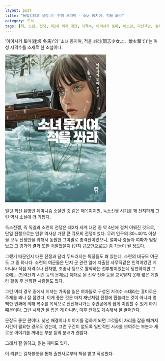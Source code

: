 ```yaml
---
layout: post
title: "몰입감있고 실감나는 전쟁 드라마 - 소녀 동지여, 적을 쏴라"
category: 도서
tags: [책, 소설, 전쟁, 제2차 세계 대전, 저격수, 아이사카 토마, 이소담, 다산책방, 컬처블룸, 서평]
---
```


'아이사카 토마(逢坂 冬馬)'의
'소녀 동지여, 적을 쏴라(同志少女よ、敵を撃て)'는
여성 저격수를 소재로 한 소설이다.

![표지](/images/book/doushi-shojo-yo-teki-wo-ute-book-h480.jpg)

얼핏 최신 유행인 페미니즘 소설인 것 같은 제목이지만,
독소전쟁 시기를 꽤 진지하게 그린 역사 소설에 더 가깝다.

독소전쟁, 즉 독일과 소련의 전쟁은
제2차 세계 대전 중 약 4년에 걸쳐 이뤄진 것으로,
단일 전쟁으로는 인류 역사상 가장 큰 큐모의 전쟁이었다.
무려 인구의 30~40% 이상을 모두 전쟁만을 위해서 동원한 그야말로 총력전이었으니,
얼마나 충돌과 여파가 엄청났고 그 경과와 결과 또한 처절했을지
(단지 규모만으로도) 좀 가늠이 될 정도다.

그랬기 때문인지 다른 전쟁과 달리 두드러지는 특징들도 꽤 있는데,
소련의 대규모 여군도 그 중 하나다.
소련의 여군들은 단지 군 관련 일에 차출된 사무직같은 인력이었던 게 아니라
직접 저격수나 전차병, 조종사 등으로 활약하는 전투병이었는데
당연하지만 그 중에는 (인력난과 시간 등의 문제로) 제대로 된 전략 전술 등을 교육받지 못해
짧은 게릴라 활동 후 산화한 사람들도 있다.

그런 여러 경우 중에서
저자는 가족을 잃은 여자들로 구성된 저격수 소대라는 흥미로운 주제를 꽤나 잘 집었다.
이게 좋은 것은 마치 재난처럼 전쟁에 휩쓸리는 것이 아니라
명백한 인과에 의해 복수를 목적으로 전진해나가는 주인공에게
쉽게 이입할 수 있게 하기 때문이다.
그런 시작만 잘 잡은 게 아니라, 이후 전개도 계속해서 잘 끌어간다.

문장도 좋은 편이다.
낯선 배경이나 이야기를 접하게 되면
그것들이 자리를 잡을 때까지 시간이 필요한 경우도 있는데,
그런 구간이 없도록 일반적인 서사를 보여주는 부분과
새로운 이야기를 꺼내는 부분 등의 분배가 괜찮다.

그래서 잘 읽히고, 읽는 재미도 있다.



<div class="im im-info">
이 리뷰는 컬처블룸을 통해 출판사로부터 책을 받고 작성했다.
</div>
